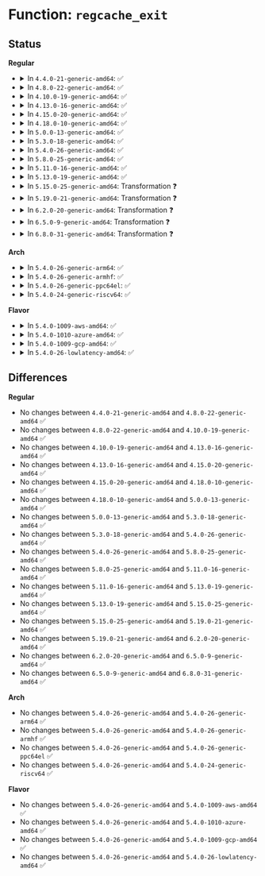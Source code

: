 # Function: <code>regcache_exit</code>

## Status
<b>Regular</b>
<ul>
<li>
<details>
<summary>In <code>4.4.0-21-generic-amd64</code>: ✅</summary>

```c
void regcache_exit(struct regmap * map)
```

```json
{
  "name": "regcache_exit",
  "collision_type": "Unique Global",
  "inline_type": "No",
  "funcs": [
    {
      "addr": 18446744071584511456,
      "name": "regcache_exit",
      "external": true,
      "loc": "drivers/base/regmap/regcache.c:180",
      "file": "drivers/base/regmap/regcache.c",
      "inline": "seen, unknown",
      "caller_inline": [],
      "caller_func": [
        "drivers/base/regmap/regmap.c:regmap_reinit_cache",
        "drivers/base/regmap/regmap.c:regmap_exit",
        "drivers/base/regmap/regmap.c:__regmap_init"
      ]
    }
  ],
  "symbols": [
    {
      "addr": 18446744071584511456,
      "name": "regcache_exit",
      "section": ".text",
      "bind": "STB_GLOBAL",
      "size": 159
    }
  ]
}
```
</details>
</li>
<li>
<details>
<summary>In <code>4.8.0-22-generic-amd64</code>: ✅</summary>

```c
void regcache_exit(struct regmap * map)
```

```json
{
  "name": "regcache_exit",
  "collision_type": "Unique Global",
  "inline_type": "No",
  "funcs": [
    {
      "addr": 18446744071584858112,
      "name": "regcache_exit",
      "external": true,
      "loc": "drivers/base/regmap/regcache.c:208",
      "file": "drivers/base/regmap/regcache.c",
      "inline": "seen, unknown",
      "caller_inline": [],
      "caller_func": [
        "drivers/base/regmap/regmap.c:regmap_exit",
        "drivers/base/regmap/regmap.c:regmap_reinit_cache",
        "drivers/base/regmap/regmap.c:__regmap_init"
      ]
    }
  ],
  "symbols": [
    {
      "addr": 18446744071584858112,
      "name": "regcache_exit",
      "section": ".text",
      "bind": "STB_GLOBAL",
      "size": 159
    }
  ]
}
```
</details>
</li>
<li>
<details>
<summary>In <code>4.10.0-19-generic-amd64</code>: ✅</summary>

```c
void regcache_exit(struct regmap * map)
```

```json
{
  "name": "regcache_exit",
  "collision_type": "Unique Global",
  "inline_type": "No",
  "funcs": [
    {
      "addr": 18446744071585051664,
      "name": "regcache_exit",
      "external": true,
      "loc": "drivers/base/regmap/regcache.c:208",
      "file": "drivers/base/regmap/regcache.c",
      "inline": "seen, unknown",
      "caller_inline": [],
      "caller_func": [
        "drivers/base/regmap/regmap.c:regmap_exit",
        "drivers/base/regmap/regmap.c:regmap_reinit_cache",
        "drivers/base/regmap/regmap.c:__regmap_init"
      ]
    }
  ],
  "symbols": [
    {
      "addr": 18446744071585051664,
      "name": "regcache_exit",
      "section": ".text",
      "bind": "STB_GLOBAL",
      "size": 159
    }
  ]
}
```
</details>
</li>
<li>
<details>
<summary>In <code>4.13.0-16-generic-amd64</code>: ✅</summary>

```c
void regcache_exit(struct regmap * map)
```

```json
{
  "name": "regcache_exit",
  "collision_type": "Unique Global",
  "inline_type": "No",
  "funcs": [
    {
      "addr": 18446744071585135936,
      "name": "regcache_exit",
      "external": true,
      "loc": "drivers/base/regmap/regcache.c:210",
      "file": "drivers/base/regmap/regcache.c",
      "inline": "seen, unknown",
      "caller_inline": [],
      "caller_func": [
        "drivers/base/regmap/regmap.c:regmap_exit",
        "drivers/base/regmap/regmap.c:regmap_reinit_cache",
        "drivers/base/regmap/regmap.c:__regmap_init"
      ]
    }
  ],
  "symbols": [
    {
      "addr": 18446744071585135936,
      "name": "regcache_exit",
      "section": ".text",
      "bind": "STB_GLOBAL",
      "size": 140
    }
  ]
}
```
</details>
</li>
<li>
<details>
<summary>In <code>4.15.0-20-generic-amd64</code>: ✅</summary>

```c
void regcache_exit(struct regmap * map)
```

```json
{
  "name": "regcache_exit",
  "collision_type": "Unique Global",
  "inline_type": "No",
  "funcs": [
    {
      "addr": 18446744071585562752,
      "name": "regcache_exit",
      "external": true,
      "loc": "drivers/base/regmap/regcache.c:210",
      "file": "drivers/base/regmap/regcache.c",
      "inline": "seen, unknown",
      "caller_inline": [],
      "caller_func": [
        "drivers/base/regmap/regmap.c:regmap_exit",
        "drivers/base/regmap/regmap.c:regmap_reinit_cache",
        "drivers/base/regmap/regmap.c:__regmap_init"
      ]
    }
  ],
  "symbols": [
    {
      "addr": 18446744071585562752,
      "name": "regcache_exit",
      "section": ".text",
      "bind": "STB_GLOBAL",
      "size": 143
    }
  ]
}
```
</details>
</li>
<li>
<details>
<summary>In <code>4.18.0-10-generic-amd64</code>: ✅</summary>

```c
void regcache_exit(struct regmap * map)
```

```json
{
  "name": "regcache_exit",
  "collision_type": "Unique Global",
  "inline_type": "No",
  "funcs": [
    {
      "addr": 18446744071585806816,
      "name": "regcache_exit",
      "external": true,
      "loc": "drivers/base/regmap/regcache.c:210",
      "file": "drivers/base/regmap/regcache.c",
      "inline": "seen, unknown",
      "caller_inline": [],
      "caller_func": [
        "drivers/base/regmap/regmap.c:regmap_exit",
        "drivers/base/regmap/regmap.c:regmap_reinit_cache",
        "drivers/base/regmap/regmap.c:__regmap_init"
      ]
    }
  ],
  "symbols": [
    {
      "addr": 18446744071585806816,
      "name": "regcache_exit",
      "section": ".text",
      "bind": "STB_GLOBAL",
      "size": 158
    }
  ]
}
```
</details>
</li>
<li>
<details>
<summary>In <code>5.0.0-13-generic-amd64</code>: ✅</summary>

```c
void regcache_exit(struct regmap * map)
```

```json
{
  "name": "regcache_exit",
  "collision_type": "Unique Global",
  "inline_type": "No",
  "funcs": [
    {
      "addr": 18446744071585940768,
      "name": "regcache_exit",
      "external": true,
      "loc": "drivers/base/regmap/regcache.c:210",
      "file": "drivers/base/regmap/regcache.c",
      "inline": "seen, unknown",
      "caller_inline": [],
      "caller_func": [
        "drivers/base/regmap/regmap.c:regmap_exit",
        "drivers/base/regmap/regmap.c:regmap_reinit_cache",
        "drivers/base/regmap/regmap.c:__regmap_init"
      ]
    }
  ],
  "symbols": [
    {
      "addr": 18446744071585940768,
      "name": "regcache_exit",
      "section": ".text",
      "bind": "STB_GLOBAL",
      "size": 158
    }
  ]
}
```
</details>
</li>
<li>
<details>
<summary>In <code>5.3.0-18-generic-amd64</code>: ✅</summary>

```c
void regcache_exit(struct regmap * map)
```

```json
{
  "name": "regcache_exit",
  "collision_type": "Unique Global",
  "inline_type": "No",
  "funcs": [
    {
      "addr": 18446744071586182592,
      "name": "regcache_exit",
      "external": true,
      "loc": "drivers/base/regmap/regcache.c:206",
      "file": "drivers/base/regmap/regcache.c",
      "inline": "seen, unknown",
      "caller_inline": [],
      "caller_func": [
        "drivers/base/regmap/regmap.c:regmap_exit",
        "drivers/base/regmap/regmap.c:regmap_reinit_cache",
        "drivers/base/regmap/regmap.c:__regmap_init"
      ]
    }
  ],
  "symbols": [
    {
      "addr": 18446744071586182592,
      "name": "regcache_exit",
      "section": ".text",
      "bind": "STB_GLOBAL",
      "size": 150
    }
  ]
}
```
</details>
</li>
<li>
<details>
<summary>In <code>5.4.0-26-generic-amd64</code>: ✅</summary>

```c
void regcache_exit(struct regmap * map)
```

```json
{
  "name": "regcache_exit",
  "collision_type": "Unique Global",
  "inline_type": "No",
  "funcs": [
    {
      "addr": 18446744071586330944,
      "name": "regcache_exit",
      "external": true,
      "loc": "drivers/base/regmap/regcache.c:206",
      "file": "drivers/base/regmap/regcache.c",
      "inline": "seen, unknown",
      "caller_inline": [],
      "caller_func": [
        "drivers/base/regmap/regmap.c:regmap_exit",
        "drivers/base/regmap/regmap.c:regmap_reinit_cache",
        "drivers/base/regmap/regmap.c:__regmap_init"
      ]
    }
  ],
  "symbols": [
    {
      "addr": 18446744071586330944,
      "name": "regcache_exit",
      "section": ".text",
      "bind": "STB_GLOBAL",
      "size": 150
    }
  ]
}
```
</details>
</li>
<li>
<details>
<summary>In <code>5.8.0-25-generic-amd64</code>: ✅</summary>

```c
void regcache_exit(struct regmap * map)
```

```json
{
  "name": "regcache_exit",
  "collision_type": "Unique Global",
  "inline_type": "No",
  "funcs": [
    {
      "addr": 18446744071587101552,
      "name": "regcache_exit",
      "external": true,
      "loc": "drivers/base/regmap/regcache.c:206",
      "file": "drivers/base/regmap/regcache.c",
      "inline": "seen, unknown",
      "caller_inline": [],
      "caller_func": [
        "drivers/base/regmap/regmap.c:regmap_exit",
        "drivers/base/regmap/regmap.c:regmap_reinit_cache",
        "drivers/base/regmap/regmap.c:__regmap_init"
      ]
    }
  ],
  "symbols": [
    {
      "addr": 18446744071587101552,
      "name": "regcache_exit",
      "section": ".text",
      "bind": "STB_GLOBAL",
      "size": 152
    }
  ]
}
```
</details>
</li>
<li>
<details>
<summary>In <code>5.11.0-16-generic-amd64</code>: ✅</summary>

```c
void regcache_exit(struct regmap * map)
```

```json
{
  "name": "regcache_exit",
  "collision_type": "Unique Global",
  "inline_type": "No",
  "funcs": [
    {
      "addr": 18446744071587187344,
      "name": "regcache_exit",
      "external": true,
      "loc": "drivers/base/regmap/regcache.c:206",
      "file": "drivers/base/regmap/regcache.c",
      "inline": "seen, unknown",
      "caller_inline": [],
      "caller_func": [
        "drivers/base/regmap/regmap.c:regmap_exit",
        "drivers/base/regmap/regmap.c:regmap_reinit_cache",
        "drivers/base/regmap/regmap.c:__regmap_init"
      ]
    }
  ],
  "symbols": [
    {
      "addr": 18446744071587187344,
      "name": "regcache_exit",
      "section": ".text",
      "bind": "STB_GLOBAL",
      "size": 152
    }
  ]
}
```
</details>
</li>
<li>
<details>
<summary>In <code>5.13.0-19-generic-amd64</code>: ✅</summary>

```c
void regcache_exit(struct regmap * map)
```

```json
{
  "name": "regcache_exit",
  "collision_type": "Unique Global",
  "inline_type": "No",
  "funcs": [
    {
      "addr": 18446744071587074976,
      "name": "regcache_exit",
      "external": true,
      "loc": "drivers/base/regmap/regcache.c:206",
      "file": "drivers/base/regmap/regcache.c",
      "inline": "seen, unknown",
      "caller_inline": [],
      "caller_func": [
        "drivers/base/regmap/regmap.c:regmap_exit",
        "drivers/base/regmap/regmap.c:regmap_reinit_cache",
        "drivers/base/regmap/regmap.c:__regmap_init"
      ]
    }
  ],
  "symbols": [
    {
      "addr": 18446744071587074976,
      "name": "regcache_exit",
      "section": ".text",
      "bind": "STB_GLOBAL",
      "size": 152
    }
  ]
}
```
</details>
</li>
<li>
<details>
<summary>In <code>5.15.0-25-generic-amd64</code>: Transformation ❓</summary>

```c
void regcache_exit(struct regmap * map)
```

```json
{
  "name": "regcache_exit",
  "collision_type": "Unique Global",
  "inline_type": "No",
  "funcs": [
    {
      "addr": 0,
      "name": "regcache_exit",
      "external": true,
      "loc": "drivers/base/regmap/regcache.c:206",
      "file": "drivers/base/regmap/regcache.c",
      "inline": "seen, unknown",
      "caller_inline": [],
      "caller_func": [
        "drivers/base/regmap/regmap.c:regmap_exit",
        "drivers/base/regmap/regmap.c:regmap_reinit_cache",
        "drivers/base/regmap/regmap.c:__regmap_init"
      ]
    }
  ],
  "symbols": [
    {
      "addr": 18446744071592496628,
      "name": "regcache_exit.cold",
      "section": ".text",
      "bind": "STB_LOCAL",
      "size": 20
    },
    {
      "addr": 18446744071587646080,
      "name": "regcache_exit",
      "section": ".text",
      "bind": "STB_GLOBAL",
      "size": 161
    }
  ]
}
```
</details>
</li>
<li>
<details>
<summary>In <code>5.19.0-21-generic-amd64</code>: Transformation ❓</summary>

```c
void regcache_exit(struct regmap * map)
```

```json
{
  "name": "regcache_exit",
  "collision_type": "Unique Global",
  "inline_type": "No",
  "funcs": [
    {
      "addr": 0,
      "name": "regcache_exit",
      "external": true,
      "loc": "drivers/base/regmap/regcache.c:206",
      "file": "drivers/base/regmap/regcache.c",
      "inline": "seen, unknown",
      "caller_inline": [],
      "caller_func": [
        "drivers/base/regmap/regmap.c:regmap_exit",
        "drivers/base/regmap/regmap.c:regmap_reinit_cache",
        "drivers/base/regmap/regmap.c:__regmap_init"
      ]
    }
  ],
  "symbols": [
    {
      "addr": 18446744071594367050,
      "name": "regcache_exit.cold",
      "section": ".text",
      "bind": "STB_LOCAL",
      "size": 21
    },
    {
      "addr": 18446744071588990704,
      "name": "regcache_exit",
      "section": ".text",
      "bind": "STB_GLOBAL",
      "size": 206
    }
  ]
}
```
</details>
</li>
<li>
<details>
<summary>In <code>6.2.0-20-generic-amd64</code>: Transformation ❓</summary>

```c
void regcache_exit(struct regmap * map)
```

```json
{
  "name": "regcache_exit",
  "collision_type": "Unique Global",
  "inline_type": "No",
  "funcs": [
    {
      "addr": 0,
      "name": "regcache_exit",
      "external": true,
      "loc": "drivers/base/regmap/regcache.c:212",
      "file": "drivers/base/regmap/regcache.c",
      "inline": "seen, unknown",
      "caller_inline": [],
      "caller_func": [
        "drivers/base/regmap/regmap.c:regmap_exit",
        "drivers/base/regmap/regmap.c:regmap_reinit_cache",
        "drivers/base/regmap/regmap.c:__regmap_init"
      ]
    }
  ],
  "symbols": [
    {
      "addr": 18446744071596250365,
      "name": "regcache_exit.cold",
      "section": ".text",
      "bind": "STB_LOCAL",
      "size": 21
    },
    {
      "addr": 18446744071590512368,
      "name": "regcache_exit",
      "section": ".text",
      "bind": "STB_GLOBAL",
      "size": 206
    }
  ]
}
```
</details>
</li>
<li>
<details>
<summary>In <code>6.5.0-9-generic-amd64</code>: Transformation ❓</summary>

```c
void regcache_exit(struct regmap * map)
```

```json
{
  "name": "regcache_exit",
  "collision_type": "Unique Global",
  "inline_type": "No",
  "funcs": [
    {
      "addr": 0,
      "name": "regcache_exit",
      "external": true,
      "loc": "drivers/base/regmap/regcache.c:210",
      "file": "drivers/base/regmap/regcache.c",
      "inline": "seen, unknown",
      "caller_inline": [],
      "caller_func": [
        "drivers/base/regmap/regmap.c:regmap_exit",
        "drivers/base/regmap/regmap.c:regmap_reinit_cache",
        "drivers/base/regmap/regmap.c:__regmap_init"
      ]
    }
  ],
  "symbols": [
    {
      "addr": 18446744071596778884,
      "name": "regcache_exit.cold",
      "section": ".text",
      "bind": "STB_LOCAL",
      "size": 21
    },
    {
      "addr": 18446744071590836320,
      "name": "regcache_exit",
      "section": ".text",
      "bind": "STB_GLOBAL",
      "size": 206
    }
  ]
}
```
</details>
</li>
<li>
<details>
<summary>In <code>6.8.0-31-generic-amd64</code>: Transformation ❓</summary>

```c
void regcache_exit(struct regmap * map)
```

```json
{
  "name": "regcache_exit",
  "collision_type": "Unique Global",
  "inline_type": "No",
  "funcs": [
    {
      "addr": 0,
      "name": "regcache_exit",
      "external": true,
      "loc": "drivers/base/regmap/regcache.c:210",
      "file": "drivers/base/regmap/regcache.c",
      "inline": "seen, unknown",
      "caller_inline": [],
      "caller_func": [
        "drivers/base/regmap/regmap.c:regmap_exit",
        "drivers/base/regmap/regmap.c:regmap_reinit_cache",
        "drivers/base/regmap/regmap.c:__regmap_init"
      ]
    }
  ],
  "symbols": [
    {
      "addr": 18446744071597687818,
      "name": "regcache_exit.cold",
      "section": ".text",
      "bind": "STB_LOCAL",
      "size": 21
    },
    {
      "addr": 18446744071591179312,
      "name": "regcache_exit",
      "section": ".text",
      "bind": "STB_GLOBAL",
      "size": 206
    }
  ]
}
```
</details>
</li>
</ul>
<b>Arch</b>
<ul>
<li>
<details>
<summary>In <code>5.4.0-26-generic-arm64</code>: ✅</summary>

```c
void regcache_exit(struct regmap * map)
```

```json
{
  "name": "regcache_exit",
  "collision_type": "Unique Global",
  "inline_type": "No",
  "funcs": [
    {
      "addr": 18446603336499168248,
      "name": "regcache_exit",
      "external": true,
      "loc": "drivers/base/regmap/regcache.c:206",
      "file": "drivers/base/regmap/regcache.c",
      "inline": "seen, unknown",
      "caller_inline": [],
      "caller_func": [
        "drivers/base/regmap/regmap.c:regmap_exit",
        "drivers/base/regmap/regmap.c:regmap_reinit_cache",
        "drivers/base/regmap/regmap.c:__regmap_init"
      ]
    }
  ],
  "symbols": [
    {
      "addr": 18446603336499168248,
      "name": "regcache_exit",
      "section": ".text",
      "bind": "STB_GLOBAL",
      "size": 164
    }
  ]
}
```
</details>
</li>
<li>
<details>
<summary>In <code>5.4.0-26-generic-armhf</code>: ✅</summary>

```c
void regcache_exit(struct regmap * map)
```

```json
{
  "name": "regcache_exit",
  "collision_type": "Unique Global",
  "inline_type": "No",
  "funcs": [
    {
      "addr": 3231703332,
      "name": "regcache_exit",
      "external": true,
      "loc": "drivers/base/regmap/regcache.c:206",
      "file": "drivers/base/regmap/regcache.c",
      "inline": "seen, unknown",
      "caller_inline": [],
      "caller_func": [
        "drivers/base/regmap/regmap.c:regmap_exit",
        "drivers/base/regmap/regmap.c:regmap_reinit_cache",
        "drivers/base/regmap/regmap.c:__regmap_init"
      ]
    }
  ],
  "symbols": [
    {
      "addr": 3231703332,
      "name": "regcache_exit",
      "section": ".text",
      "bind": "STB_GLOBAL",
      "size": 168
    }
  ]
}
```
</details>
</li>
<li>
<details>
<summary>In <code>5.4.0-26-generic-ppc64el</code>: ✅</summary>

```c
void regcache_exit(struct regmap * map)
```

```json
{
  "name": "regcache_exit",
  "collision_type": "Unique Global",
  "inline_type": "No",
  "funcs": [
    {
      "addr": 13835058055292369056,
      "name": "regcache_exit",
      "external": true,
      "loc": "drivers/base/regmap/regcache.c:206",
      "file": "drivers/base/regmap/regcache.c",
      "inline": "seen, unknown",
      "caller_inline": [],
      "caller_func": [
        "drivers/base/regmap/regmap.c:regmap_exit",
        "drivers/base/regmap/regmap.c:regmap_reinit_cache",
        "drivers/base/regmap/regmap.c:__regmap_init"
      ]
    }
  ],
  "symbols": [
    {
      "addr": 13835058055292369056,
      "name": "regcache_exit",
      "section": ".text",
      "bind": "STB_GLOBAL",
      "size": 236
    }
  ]
}
```
</details>
</li>
<li>
<details>
<summary>In <code>5.4.0-24-generic-riscv64</code>: ✅</summary>

```c
void regcache_exit(struct regmap * map)
```

```json
{
  "name": "regcache_exit",
  "collision_type": "Unique Global",
  "inline_type": "No",
  "funcs": [
    {
      "addr": 18446743936276465910,
      "name": "regcache_exit",
      "external": true,
      "loc": "drivers/base/regmap/regcache.c:206",
      "file": "drivers/base/regmap/regcache.c",
      "inline": "seen, unknown",
      "caller_inline": [],
      "caller_func": [
        "drivers/base/regmap/regmap.c:regmap_exit",
        "drivers/base/regmap/regmap.c:regmap_reinit_cache",
        "drivers/base/regmap/regmap.c:__regmap_init"
      ]
    }
  ],
  "symbols": [
    {
      "addr": 18446743936276465910,
      "name": "regcache_exit",
      "section": ".text",
      "bind": "STB_GLOBAL",
      "size": 150
    }
  ]
}
```
</details>
</li>
</ul>
<b>Flavor</b>
<ul>
<li>
<details>
<summary>In <code>5.4.0-1009-aws-amd64</code>: ✅</summary>

```c
void regcache_exit(struct regmap * map)
```

```json
{
  "name": "regcache_exit",
  "collision_type": "Unique Global",
  "inline_type": "No",
  "funcs": [
    {
      "addr": 18446744071586094192,
      "name": "regcache_exit",
      "external": true,
      "loc": "drivers/base/regmap/regcache.c:206",
      "file": "drivers/base/regmap/regcache.c",
      "inline": "seen, unknown",
      "caller_inline": [],
      "caller_func": [
        "drivers/base/regmap/regmap.c:regmap_exit",
        "drivers/base/regmap/regmap.c:regmap_reinit_cache",
        "drivers/base/regmap/regmap.c:__regmap_init"
      ]
    }
  ],
  "symbols": [
    {
      "addr": 18446744071586094192,
      "name": "regcache_exit",
      "section": ".text",
      "bind": "STB_GLOBAL",
      "size": 150
    }
  ]
}
```
</details>
</li>
<li>
<details>
<summary>In <code>5.4.0-1010-azure-amd64</code>: ✅</summary>

```c
void regcache_exit(struct regmap * map)
```

```json
{
  "name": "regcache_exit",
  "collision_type": "Unique Global",
  "inline_type": "No",
  "funcs": [
    {
      "addr": 18446744071585940144,
      "name": "regcache_exit",
      "external": true,
      "loc": "drivers/base/regmap/regcache.c:206",
      "file": "drivers/base/regmap/regcache.c",
      "inline": "seen, unknown",
      "caller_inline": [],
      "caller_func": [
        "drivers/base/regmap/regmap.c:regmap_exit",
        "drivers/base/regmap/regmap.c:regmap_reinit_cache",
        "drivers/base/regmap/regmap.c:__regmap_init"
      ]
    }
  ],
  "symbols": [
    {
      "addr": 18446744071585940144,
      "name": "regcache_exit",
      "section": ".text",
      "bind": "STB_GLOBAL",
      "size": 150
    }
  ]
}
```
</details>
</li>
<li>
<details>
<summary>In <code>5.4.0-1009-gcp-amd64</code>: ✅</summary>

```c
void regcache_exit(struct regmap * map)
```

```json
{
  "name": "regcache_exit",
  "collision_type": "Unique Global",
  "inline_type": "No",
  "funcs": [
    {
      "addr": 18446744071586278912,
      "name": "regcache_exit",
      "external": true,
      "loc": "drivers/base/regmap/regcache.c:206",
      "file": "drivers/base/regmap/regcache.c",
      "inline": "seen, unknown",
      "caller_inline": [],
      "caller_func": [
        "drivers/base/regmap/regmap.c:regmap_exit",
        "drivers/base/regmap/regmap.c:regmap_reinit_cache",
        "drivers/base/regmap/regmap.c:__regmap_init"
      ]
    }
  ],
  "symbols": [
    {
      "addr": 18446744071586278912,
      "name": "regcache_exit",
      "section": ".text",
      "bind": "STB_GLOBAL",
      "size": 150
    }
  ]
}
```
</details>
</li>
<li>
<details>
<summary>In <code>5.4.0-26-lowlatency-amd64</code>: ✅</summary>

```c
void regcache_exit(struct regmap * map)
```

```json
{
  "name": "regcache_exit",
  "collision_type": "Unique Global",
  "inline_type": "No",
  "funcs": [
    {
      "addr": 18446744071586390240,
      "name": "regcache_exit",
      "external": true,
      "loc": "drivers/base/regmap/regcache.c:206",
      "file": "drivers/base/regmap/regcache.c",
      "inline": "seen, unknown",
      "caller_inline": [],
      "caller_func": [
        "drivers/base/regmap/regmap.c:regmap_exit",
        "drivers/base/regmap/regmap.c:regmap_reinit_cache",
        "drivers/base/regmap/regmap.c:__regmap_init"
      ]
    }
  ],
  "symbols": [
    {
      "addr": 18446744071586390240,
      "name": "regcache_exit",
      "section": ".text",
      "bind": "STB_GLOBAL",
      "size": 150
    }
  ]
}
```
</details>
</li>
</ul>

## Differences
<b>Regular</b>
<ul>
<li>
No changes between <code>4.4.0-21-generic-amd64</code> and <code>4.8.0-22-generic-amd64</code> ✅
</li>
<li>
No changes between <code>4.8.0-22-generic-amd64</code> and <code>4.10.0-19-generic-amd64</code> ✅
</li>
<li>
No changes between <code>4.10.0-19-generic-amd64</code> and <code>4.13.0-16-generic-amd64</code> ✅
</li>
<li>
No changes between <code>4.13.0-16-generic-amd64</code> and <code>4.15.0-20-generic-amd64</code> ✅
</li>
<li>
No changes between <code>4.15.0-20-generic-amd64</code> and <code>4.18.0-10-generic-amd64</code> ✅
</li>
<li>
No changes between <code>4.18.0-10-generic-amd64</code> and <code>5.0.0-13-generic-amd64</code> ✅
</li>
<li>
No changes between <code>5.0.0-13-generic-amd64</code> and <code>5.3.0-18-generic-amd64</code> ✅
</li>
<li>
No changes between <code>5.3.0-18-generic-amd64</code> and <code>5.4.0-26-generic-amd64</code> ✅
</li>
<li>
No changes between <code>5.4.0-26-generic-amd64</code> and <code>5.8.0-25-generic-amd64</code> ✅
</li>
<li>
No changes between <code>5.8.0-25-generic-amd64</code> and <code>5.11.0-16-generic-amd64</code> ✅
</li>
<li>
No changes between <code>5.11.0-16-generic-amd64</code> and <code>5.13.0-19-generic-amd64</code> ✅
</li>
<li>
No changes between <code>5.13.0-19-generic-amd64</code> and <code>5.15.0-25-generic-amd64</code> ✅
</li>
<li>
No changes between <code>5.15.0-25-generic-amd64</code> and <code>5.19.0-21-generic-amd64</code> ✅
</li>
<li>
No changes between <code>5.19.0-21-generic-amd64</code> and <code>6.2.0-20-generic-amd64</code> ✅
</li>
<li>
No changes between <code>6.2.0-20-generic-amd64</code> and <code>6.5.0-9-generic-amd64</code> ✅
</li>
<li>
No changes between <code>6.5.0-9-generic-amd64</code> and <code>6.8.0-31-generic-amd64</code> ✅
</li>
</ul>
<b>Arch</b>
<ul>
<li>
No changes between <code>5.4.0-26-generic-amd64</code> and <code>5.4.0-26-generic-arm64</code> ✅
</li>
<li>
No changes between <code>5.4.0-26-generic-amd64</code> and <code>5.4.0-26-generic-armhf</code> ✅
</li>
<li>
No changes between <code>5.4.0-26-generic-amd64</code> and <code>5.4.0-26-generic-ppc64el</code> ✅
</li>
<li>
No changes between <code>5.4.0-26-generic-amd64</code> and <code>5.4.0-24-generic-riscv64</code> ✅
</li>
</ul>
<b>Flavor</b>
<ul>
<li>
No changes between <code>5.4.0-26-generic-amd64</code> and <code>5.4.0-1009-aws-amd64</code> ✅
</li>
<li>
No changes between <code>5.4.0-26-generic-amd64</code> and <code>5.4.0-1010-azure-amd64</code> ✅
</li>
<li>
No changes between <code>5.4.0-26-generic-amd64</code> and <code>5.4.0-1009-gcp-amd64</code> ✅
</li>
<li>
No changes between <code>5.4.0-26-generic-amd64</code> and <code>5.4.0-26-lowlatency-amd64</code> ✅
</li>
</ul>
